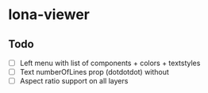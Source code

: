 # lona-viewer

## Todo
- [ ] Left menu with list of components + colors + textstyles
- [ ] Text numberOfLines prop (dotdotdot) without 
- [ ] Aspect ratio support on all layers
